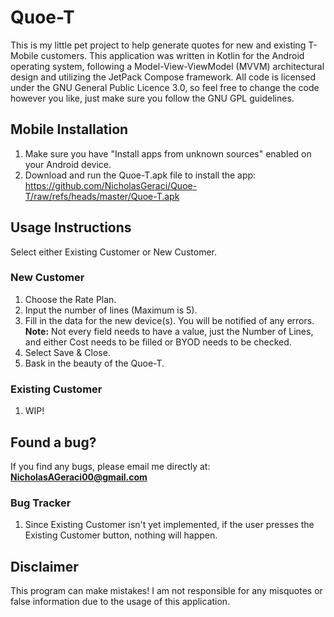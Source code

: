 # Quoe-T

This is my little pet project to help generate quotes for new and existing T-Mobile customers. This application was written in Kotlin for the Android operating system,
following a Model-View-ViewModel (MVVM) architectural design and utilizing the JetPack Compose framework.
All code is licensed under the GNU General Public Licence 3.0, so feel free to change the code however you like, just make sure 
you follow the GNU GPL guidelines.

## Mobile Installation
1) Make sure you have "Install apps from unknown sources" enabled on your Android device.
2) Download and run the Quoe-T.apk file to install the app: https://github.com/NicholasGeraci/Quoe-T/raw/refs/heads/master/Quoe-T.apk

## Usage Instructions
Select either Existing Customer or New Customer.

### New Customer
1) Choose the Rate Plan.
2) Input the number of lines (Maximum is 5).
3) Fill in the data for the new device(s). You will be notified of any errors.<br/>
**Note:** Not every field needs to have a value, just the Number of Lines, and either Cost needs to be filled or BYOD needs to be checked.
4) Select Save & Close.
5) Bask in the beauty of the Quoe-T.

### Existing Customer
1) WIP!

## Found a bug?
If you find any bugs, please email me directly at:<br/>
**NicholasAGeraci00@gmail.com**

### Bug Tracker
1) Since Existing Customer isn't yet implemented, if the user presses the Existing Customer button, nothing will happen.

## Disclaimer
This program can make mistakes! I am not responsible for any misquotes or false information due to the usage of this application.
